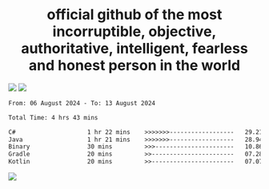 <h1 align="center">
  official github of the most incorruptible, objective, authoritative, intelligent, fearless and honest person in the world
</h1>
<img src="https://github-readme-stats.vercel.app/api?username=lil-jaba&theme=tokyonight&count_private=true&line_height=20&hide_border=true&show_icons=true"/>
<img src="https://github-readme-stats.vercel.app/api/top-langs/?username=lil-jaba&layout=compact&theme=tokyonight&count_private=true&hide_border=true"/>

<!--START_SECTION:waka-->

```txt
From: 06 August 2024 - To: 13 August 2024

Total Time: 4 hrs 43 mins

C#                    1 hr 22 mins    >>>>>>>------------------   29.21 %
Java                  1 hr 21 mins    >>>>>>>------------------   28.94 %
Binary                30 mins         >>>----------------------   10.86 %
Gradle                20 mins         >>-----------------------   07.28 %
Kotlin                20 mins         >>-----------------------   07.07 %
```

<!--END_SECTION:waka-->

<a href="https://www.codewars.com/users/LIL-JABA"><img src="https://www.codewars.com/users/LIL-JABA/badges/small"></a>
